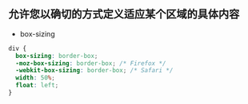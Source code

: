 ## 允许您以确切的方式定义适应某个区域的具体内容

- box-sizing

```css
div {
  box-sizing: border-box;
  -moz-box-sizing: border-box; /* Firefox */
  -webkit-box-sizing: border-box; /* Safari */
  width: 50%;
  float: left;
}
```
